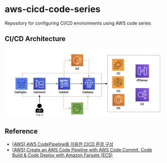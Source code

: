 # aws-cicd-code-series

Repository for configuring CI/CD environments using AWS code series

## CI/CD Architecture

![CI/CD Architecture](./images/code.png)

## Reference

- [[AWS] AWS CodePipeline를 이용한 CICD 환경 구성](https://www.joinc.co.kr/w/man/12/codepipeline?page=2&name=REDIS&)
- [[AWS] Create an AWS Code Pipeline with AWS Code Commit, Code Build & Code Deploy with Amazon Fargate (ECS)](https://sunitabachhav2007.hashnode.dev/create-an-aws-code-pipeline-with-aws-code-commit-code-build-code-deploy-with-amazon-fargate-ecs)